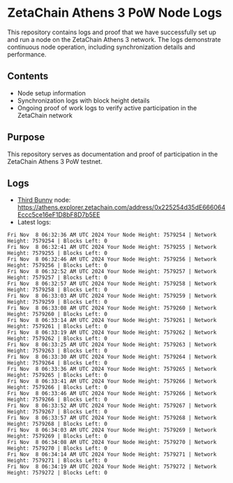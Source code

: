 # ZetaChain Athens 3 PoW Node Logs
This repository contains logs and proof that we have successfully set up and run a node on the ZetaChain Athens 3 network. The logs demonstrate continuous node operation, including synchronization details and performance.

## Contents
- Node setup information
- Synchronization logs with block height details
- Ongoing proof of work logs to verify active participation in the ZetaChain network

## Purpose
This repository serves as documentation and proof of participation in the ZetaChain Athens 3 PoW testnet.

## Logs

- [Third Bunny](https://thirdbunny.xyz/) node: https://athens.explorer.zetachain.com/address/0x225254d35dE666064Eccc5ce16eF1D8bF8D7b5EE
- Latest logs:
```
Fri Nov  8 06:32:36 AM UTC 2024 Your Node Height: 7579254 | Network Height: 7579254 | Blocks Left: 0
Fri Nov  8 06:32:41 AM UTC 2024 Your Node Height: 7579255 | Network Height: 7579255 | Blocks Left: 0
Fri Nov  8 06:32:46 AM UTC 2024 Your Node Height: 7579256 | Network Height: 7579256 | Blocks Left: 0
Fri Nov  8 06:32:52 AM UTC 2024 Your Node Height: 7579257 | Network Height: 7579257 | Blocks Left: 0
Fri Nov  8 06:32:57 AM UTC 2024 Your Node Height: 7579258 | Network Height: 7579258 | Blocks Left: 0
Fri Nov  8 06:33:03 AM UTC 2024 Your Node Height: 7579259 | Network Height: 7579259 | Blocks Left: 0
Fri Nov  8 06:33:08 AM UTC 2024 Your Node Height: 7579260 | Network Height: 7579260 | Blocks Left: 0
Fri Nov  8 06:33:14 AM UTC 2024 Your Node Height: 7579261 | Network Height: 7579261 | Blocks Left: 0
Fri Nov  8 06:33:19 AM UTC 2024 Your Node Height: 7579262 | Network Height: 7579262 | Blocks Left: 0
Fri Nov  8 06:33:25 AM UTC 2024 Your Node Height: 7579263 | Network Height: 7579263 | Blocks Left: 0
Fri Nov  8 06:33:30 AM UTC 2024 Your Node Height: 7579264 | Network Height: 7579264 | Blocks Left: 0
Fri Nov  8 06:33:36 AM UTC 2024 Your Node Height: 7579265 | Network Height: 7579265 | Blocks Left: 0
Fri Nov  8 06:33:41 AM UTC 2024 Your Node Height: 7579266 | Network Height: 7579266 | Blocks Left: 0
Fri Nov  8 06:33:46 AM UTC 2024 Your Node Height: 7579266 | Network Height: 7579266 | Blocks Left: 0
Fri Nov  8 06:33:52 AM UTC 2024 Your Node Height: 7579267 | Network Height: 7579267 | Blocks Left: 0
Fri Nov  8 06:33:57 AM UTC 2024 Your Node Height: 7579268 | Network Height: 7579268 | Blocks Left: 0
Fri Nov  8 06:34:03 AM UTC 2024 Your Node Height: 7579269 | Network Height: 7579269 | Blocks Left: 0
Fri Nov  8 06:34:08 AM UTC 2024 Your Node Height: 7579270 | Network Height: 7579270 | Blocks Left: 0
Fri Nov  8 06:34:14 AM UTC 2024 Your Node Height: 7579271 | Network Height: 7579271 | Blocks Left: 0
Fri Nov  8 06:34:19 AM UTC 2024 Your Node Height: 7579272 | Network Height: 7579272 | Blocks Left: 0
```
